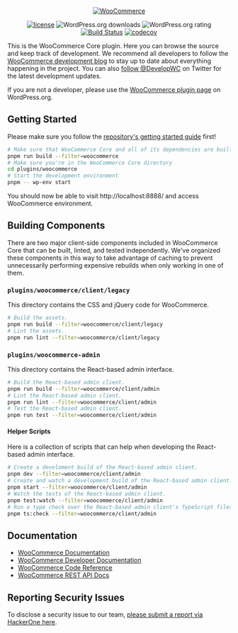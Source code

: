 <p align="center"><a href="https://woocommerce.com/"><img src="https://woocommerce.com/wp-content/themes/woo/images/logo-woocommerce@2x.png" alt="WooCommerce"></a></p>

<p align="center">
<a href="https://packagist.org/packages/woocommerce/woocommerce"><img src="https://poser.pugx.org/woocommerce/woocommerce/license" alt="license"></a> 
<img src="https://img.shields.io/wordpress/plugin/dt/woocommerce.svg" alt="WordPress.org downloads">
<img src="https://img.shields.io/wordpress/plugin/r/woocommerce.svg" alt="WordPress.org rating">
<a href="https://github.com/woocommerce/woocommerce/actions/workflows/ci.yml"><img src="https://github.com/woocommerce/woocommerce/actions/workflows/ci.yml/badge.svg?branch=trunk" alt="Build Status"></a>
<a href="https://codecov.io/gh/woocommerce/woocommerce"><img src="https://codecov.io/gh/woocommerce/woocommerce/branch/trunk/graph/badge.svg" alt="codecov"></a>
</p>

This is the WooCommerce Core plugin. Here you can browse the source and keep track of development. We recommend all developers to follow the [WooCommerce development blog](https://woocommerce.wordpress.com/) to stay up to date about everything happening in the project. You can also [follow @DevelopWC](https://twitter.com/DevelopWC) on Twitter for the latest development updates.

If you are not a developer, please use the [WooCommerce plugin page](https://wordpress.org/plugins/woocommerce/) on WordPress.org.

## Getting Started

Please make sure you follow the [repository's getting started guide](../../README.md#getting-started) first!

```bash
# Make sure that WooCommerce Core and all of its dependencies are built
pnpm run build --filter=woocommerce
# Make sure you're in the WooCommerce Core directory
cd plugins/woocommerce
# Start the development environment
pnpm -- wp-env start
```

You should now be able to visit http://localhost:8888/ and access WooCommerce environment.

## Building Components

There are two major client-side components included in WooCommerce Core that can be built, linted, and tested independently. We've organized these components
in this way to take advantage of caching to prevent unnecessarily performing expensive rebuilds when only working in one of them.

### `plugins/woocommerce/client/legacy`

This directory contains the CSS and jQuery code for WooCommerce.

```bash
# Build the assets.
pnpm run build --filter=woocommerce/client/legacy
# Lint the assets.
pnpm run lint --filter=woocommerce/client/legacy
```

### `plugins/woocommerce-admin`

This directory contains the React-based admin interface.

```bash
# Build the React-based admin client.
pnpm run build --filter=woocommerce/client/admin
# Lint the React-based admin client.
pnpm run lint --filter=woocommerce/client/admin
# Test the React-based admin client.
pnpm run test --filter=woocommerce/client/admin
```

#### Helper Scripts

Here is a collection of scripts that can help when developing the React-based admin interface.

```bash
# Create a develoment build of the React-based admin client.
pnpm dev --filter=woocommerce/client/admin
# Create and watch a development build of the React-based admin client.
pnpm start --filter=woocommerce/client/admin
# Watch the tests of the React-based admin client.
pnpm test:watch --filter=woocommerce/client/admin
# Run a type check over the React-based admin client's TypeScript files.
pnpm ts:check --filter=woocommerce/client/admin
```

## Documentation
* [WooCommerce Documentation](https://docs.woocommerce.com/)
* [WooCommerce Developer Documentation](https://github.com/woocommerce/woocommerce/wiki)
* [WooCommerce Code Reference](https://docs.woocommerce.com/wc-apidocs/)
* [WooCommerce REST API Docs](https://woocommerce.github.io/woocommerce-rest-api-docs/)

## Reporting Security Issues
To disclose a security issue to our team, [please submit a report via HackerOne here](https://hackerone.com/automattic/).
